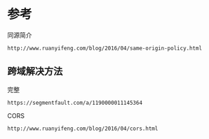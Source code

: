 
# 参考

同源简介

    http://www.ruanyifeng.com/blog/2016/04/same-origin-policy.html


## 跨域解决方法

完整

    https://segmentfault.com/a/1190000011145364
CORS

    http://www.ruanyifeng.com/blog/2016/04/cors.html







